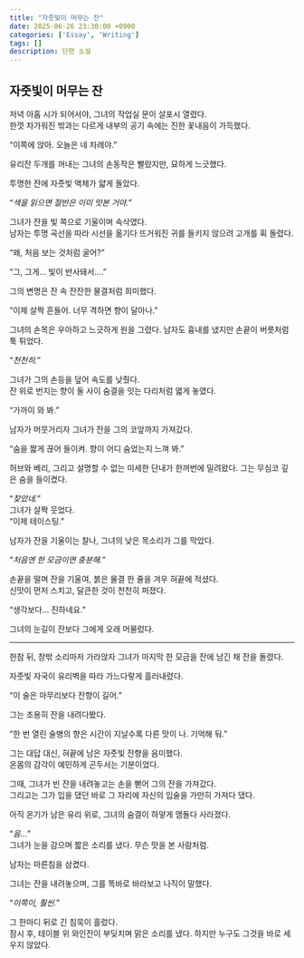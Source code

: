 ```yaml
---  
title: "자줏빛이 머무는 잔"
date: 2025-06-26 23:30:00 +0900
categories: ['Essay', 'Writing']
tags: []
description: 단편 소설
---  
```


## 자줏빛이 머무는 잔  

저녁 아홉 시가 되어서야, 그녀의 작업실 문이 살포시 열렸다.  
한껏 차가워진 밖과는 다르게 내부의 공기 속에는 진한 꽃내음이 가득했다.  

“이쪽에 앉아. 오늘은 네 차례야.”  

유리잔 두개를 꺼내는 그녀의 손동작은 빨랐지만, 묘하게 느긋했다.  

투명한 잔에 자줏빛 액체가 얇게 돌았다.  

“*색을 읽으면 절반은 이미 맛본 거야.*”  

그녀가 잔을 빛 쪽으로 기울이며 속삭였다.  
남자는 투명 곡선을 따라 시선을 옮기다 뜨거워진 귀를 들키지 않으려 고개를 휙 돌렸다.  

“왜, 처음 보는 것처럼 굴어?”  

“그, 그게… 빛이 반사돼서….”  

그의 변명은 잔 속 잔잔한 물결처럼 희미했다.  

“이제 살짝 흔들어. 너무 격하면 향이 달아나.”  

그녀의 손목은 우아하고 느긋하게 원을 그렸다. 남자도 흉내를 냈지만 손끝이 버릇처럼 툭 튀었다.  

“*천천히.*”  

그녀가 그의 손등을 덮어 속도를 낮췄다.  
잔 위로 번지는 향이 둘 사이 숨결을 잇는 다리처럼 엷게 놓였다.  

“가까이 와 봐.”  

남자가 머뭇거리자 그녀가 잔을 그의 코앞까지 가져갔다.  

“숨을 짧게 끊어 들이켜. 향이 어디 숨었는지 느껴 봐.”  

허브와 베리, 그리고 설명할 수 없는 미세한 단내가 한꺼번에 밀려왔다. 그는 무심코 깊은 숨을 들이켰다.  

“*찾았네.*”  
그녀가 살짝 웃었다.  
“이제 테이스팅.”  

남자가 잔을 기울이는 찰나, 그녀의 낮은 목소리가 그를 막았다.  

“*처음엔 한 모금이면 충분해.*”  

손끝을 떨며 잔을 기울여, 붉은 물결 한 줄을 겨우 혀끝에 적셨다.  
신맛이 먼저 스치고, 달큰한 것이 천천히 퍼졌다.  

“생각보다… 진하네요.”  

그녀의 눈길이 잔보다 그에게 오래 머물렀다.  

***

한참 뒤, 창밖 소리마저 가라앉자 그녀가 마지막 한 모금을 잔에 남긴 채 잔을 돌렸다.  

자줏빛 자국이 유리벽을 따라 가느다랗게 흘러내렸다.  

“이 술은 마무리보다 잔향이 길어.”  

그는 조용히 잔을 내려다봤다.  

“한 번 열린 술병의 향은 시간이 지날수록 다른 맛이 나. 기억해 둬.”  

그는 대답 대신, 혀끝에 남은 자줏빛 잔향을 음미했다.  
온몸의 감각이 예민하게 곤두서는 기분이었다.  

그때, 그녀가 빈 잔을 내려놓고는 손을 뻗어 그의 잔을 가져갔다.  
그리고는 그가 입을 댔던 바로 그 자리에 자신의 입술을 가만히 가져다 댔다.  

아직 온기가 남은 유리 위로, 그녀의 숨결이 하얗게 맴돌다 사라졌다.  

“*음…*”  
그녀가 눈을 감으며 짧은 소리를 냈다. 무슨 맛을 본 사람처럼.  

남자는 마른침을 삼켰다.  

그녀는 잔을 내려놓으며, 그를 똑바로 바라보고 나직이 말했다.  

“*이쪽이, 훨씬.*”  

그 한마디 뒤로 긴 침묵이 흘렀다.  
잠시 후, 테이블 위 와인잔이 부딪치며 맑은 소리를 냈다. 하지만 누구도 그것을 바로 세우지 않았다.